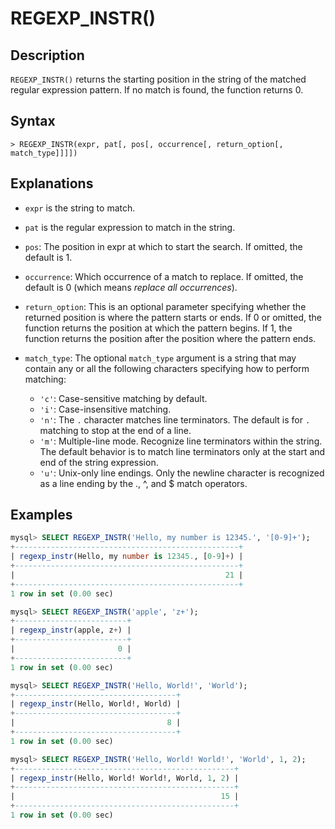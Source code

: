 # **REGEXP_INSTR()**

## **Description**

`REGEXP_INSTR()` returns the starting position in the string of the matched regular expression pattern. If no match is found, the function returns 0.

## **Syntax**

```
> REGEXP_INSTR(expr, pat[, pos[, occurrence[, return_option[, match_type]]]])
```

## Explanations

- `expr` is the string to match.

- `pat` is the regular expression to match in the string.

- `pos`: The position in expr at which to start the search. If omitted, the default is 1.

- `occurrence`: Which occurrence of a match to replace. If omitted, the default is 0 (which means *replace all occurrences*).

- `return_option`: This is an optional parameter specifying whether the returned position is where the pattern starts or ends. If 0 or omitted, the function returns the position at which the pattern begins. If 1, the function returns the position after the position where the pattern ends.

- `match_type`: The optional `match_type` argument is a string that may contain any or all the following characters specifying how to perform matching:

    + `'c'`: Case-sensitive matching by default.
    + `'i'`: Case-insensitive matching.
    + `'n'`: The `.` character matches line terminators. The default is for `.` matching to stop at the end of a line.
    + `'m'`: Multiple-line mode. Recognize line terminators within the string. The default behavior is to match line terminators only at the start and end of the string expression.
    + `'u'`: Unix-only line endings. Only the newline character is recognized as a line ending by the ., ^, and $ match operators.

## **Examples**

```SQL
mysql> SELECT REGEXP_INSTR('Hello, my number is 12345.', '[0-9]+');
+--------------------------------------------------+
| regexp_instr(Hello, my number is 12345., [0-9]+) |
+--------------------------------------------------+
|                                               21 |
+--------------------------------------------------+
1 row in set (0.00 sec)

mysql> SELECT REGEXP_INSTR('apple', 'z+');
+-------------------------+
| regexp_instr(apple, z+) |
+-------------------------+
|                       0 |
+-------------------------+
1 row in set (0.00 sec)

mysql> SELECT REGEXP_INSTR('Hello, World!', 'World');
+------------------------------------+
| regexp_instr(Hello, World!, World) |
+------------------------------------+
|                                  8 |
+------------------------------------+
1 row in set (0.00 sec)

mysql> SELECT REGEXP_INSTR('Hello, World! World!', 'World', 1, 2);
+-------------------------------------------------+
| regexp_instr(Hello, World! World!, World, 1, 2) |
+-------------------------------------------------+
|                                              15 |
+-------------------------------------------------+
1 row in set (0.00 sec)
```
